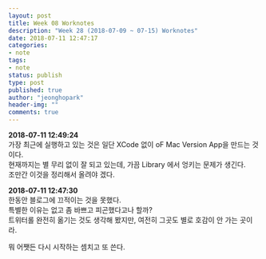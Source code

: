 ```yaml
---
layout: post
title: Week 08 Worknotes
description: "Week 28 (2018-07-09 ~ 07-15) Worknotes"
date: 2018-07-11 12:47:17
categories:
- note
tags:
- note
status: publish
type: post
published: true
author: "jeonghopark"
header-img: ""
comments: true
---                     
```

**2018-07-11 12:49:24**                 
가장 최근에 실행하고 있는 것은 일단 XCode 없이 oF Mac Version App을 만드는 것이다.              
현재까지는 별 무리 없이 잘 되고 있는데, 가끔 Library 에서 엉키는 문제가 생긴다.          
조만간 이것을 정리해서 올려야 겠다.                

**2018-07-11 12:47:30**                 
한동안 블로그에 끄적이는 것을 못했다.                   
특별한 이유는 없고 좀 바쁘고 피곤했다고나 할까?             
트위터롤 완전히 옮기는 것도 생각해 봤지만, 여전히 그곳도 별로 호감이 안 가는 곳이라.           

뭐 어쨋든 다시 시작하는 셈치고 또 쓴다.         

